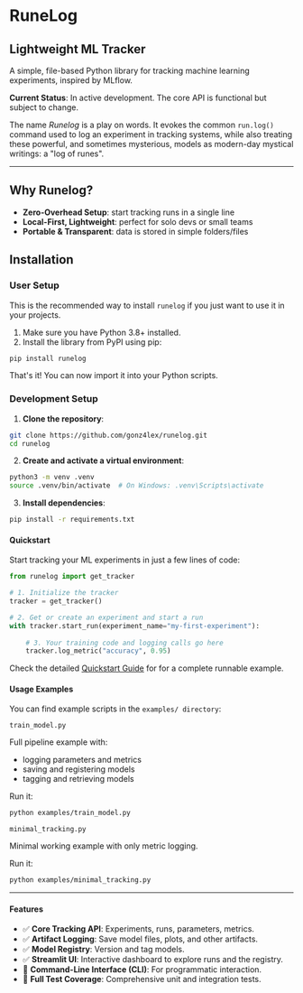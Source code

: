 # RuneLog
## Lightweight ML Tracker

A simple, file-based Python library for tracking machine learning experiments, inspired by MLflow.

**Current Status**: In active development. The core API is functional but subject to change.

The name *Runelog* is a play on words. It evokes the common `run.log()` command used to log an experiment in tracking systems, while also treating these powerful, and sometimes mysterious, models as modern-day mystical writings: a "log of runes".

---

##  Why Runelog?

- **Zero-Overhead Setup**: start tracking runs in a single line
- **Local-First, Lightweight**: perfect for solo devs or small teams
- **Portable & Transparent**: data is stored in simple folders/files

##  Installation

### User Setup

This is the recommended way to install `runelog` if you just want to use it in your projects.

1. Make sure you have Python 3.8+ installed.
2. Install the library from PyPI using pip:

```bash
pip install runelog
```

That's it! You can now import it into your Python scripts.

### Development Setup

1. **Clone the repository**:

```bash
git clone https://github.com/gonz4lex/runelog.git
cd runelog
```
2. **Create and activate a virtual environment**:

```bash
python3 -m venv .venv
source .venv/bin/activate  # On Windows: .venv\Scripts\activate
```
3. **Install dependencies**:

```bash
pip install -r requirements.txt
```

#### Quickstart

Start tracking your ML experiments in just a few lines of code:

```python
from runelog import get_tracker

# 1. Initialize the tracker
tracker = get_tracker()

# 2. Get or create an experiment and start a run
with tracker.start_run(experiment_name="my-first-experiment"):
    
    # 3. Your training code and logging calls go here
    tracker.log_metric("accuracy", 0.95)
```

Check the detailed [Quickstart Guide](./docs/quickstart.md) for for a complete runnable example.

#### Usage Examples
You can find example scripts in the `examples/ directory`:

`train_model.py`

Full pipeline example with:
* logging parameters and metrics
* saving and registering models
* tagging and retrieving models

Run it:

```bash
python examples/train_model.py
```

`minimal_tracking.py`

Minimal working example with only metric logging.

Run it:

```bash
python examples/minimal_tracking.py
```
---
#### Features
- ✅ **Core Tracking API**: Experiments, runs, parameters, metrics.
- ✅ **Artifact Logging**: Save model files, plots, and other artifacts.
- ✅ **Model Registry**: Version and tag models.
- ✅ **Streamlit UI**: Interactive dashboard to explore runs and the registry.
- 🔄 **Command-Line Interface (CLI)**: For programmatic interaction.
- 🔄 **Full Test Coverage**: Comprehensive unit and integration tests.


